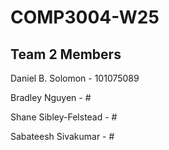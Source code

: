 # COMP3004-W25

## Team 2 Members
Daniel B. Solomon - 101075089

Bradley Nguyen - #

Shane Sibley-Felstead - #

Sabateesh Sivakumar - #
